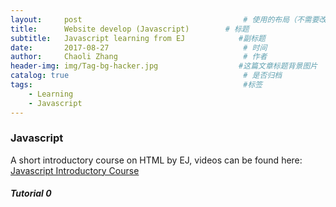 ```yaml
---
layout:     post                                    # 使用的布局（不需要改）
title:      Website develop (Javascript)        # 标题
subtitle:   Javascript learning from EJ            #副标题
date:       2017-08-27                              # 时间
author:     Chaoli Zhang                            # 作者
header-img: img/Tag-bg-hacker.jpg                  #这篇文章标题背景图片
catalog: true                                       # 是否归档
tags:                                               #标签
    - Learning
    - Javascript
---
```



### Javascript
A short introductory course on HTML by EJ, videos can be found here: [Javascript Introductory Course](https://www.youtube.com/playlist?list=PLr6-GrHUlVf96NLj3PQq-tmEB6woZjwEl)

##### Tutorial 0
